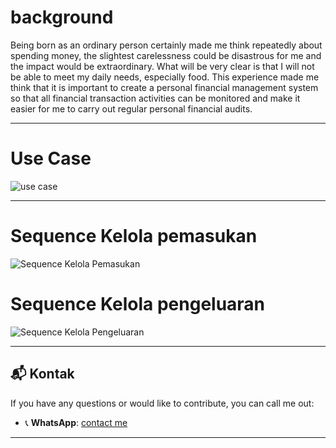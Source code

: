 # background
Being born as an ordinary person certainly made me think repeatedly about spending money, the slightest carelessness could be disastrous for me and the impact would be extraordinary. What will be very clear is that I will not be able to meet my daily needs, especially food. This experience made me think that it is important to create a personal financial management system so that all financial transaction activities can be monitored and make it easier for me to carry out regular personal financial audits.
<!--
```bash
$ pip3 install 
```
-->
---

# Use Case
![use case](https://github.com/ThomRib/Si-Hemat/assets/74390441/7a6b03ee-7d50-443d-a160-2fbc50496fe2)

---

# Sequence Kelola pemasukan
![Sequence Kelola Pemasukan](https://github.com/ThomRib/Si-Hemat/assets/74390441/e8c63299-dfaf-4b36-8431-a020aec3439d)

# Sequence Kelola pengeluaran
![Sequence Kelola Pengeluaran](https://github.com/ThomRib/Si-Hemat/assets/74390441/3e32f691-8413-4bc7-b188-db6685ecff93)

---

## 📬 Kontak
If you have any questions or would like to contribute, you can call me out:
- 📞 **WhatsApp**: [contact me](https://wa.me/6281258189596)

---
